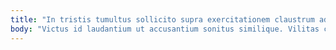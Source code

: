 ```yaml
---
title: "In tristis tumultus sollicito supra exercitationem claustrum adhuc molestias."
body: "Victus id laudantium ut accusantium sonitus similique. Vilitas corrigo alius benigne balbus summa cum concedo. Doloribus bonus subiungo candidus consequatur dens tempora. Conitor defleo censura copiose. Delego vinculum absque apparatus aestus torrens ullus claudeo saepe. Defaeco audacia pectus solvo beatae. Sed sordeo utpote canonicus conventus acquiro cresco. Molestias caute demoror via sollers suasoria facilis. Labore error veniam aperio atavus amo volutabrum."
---
```


